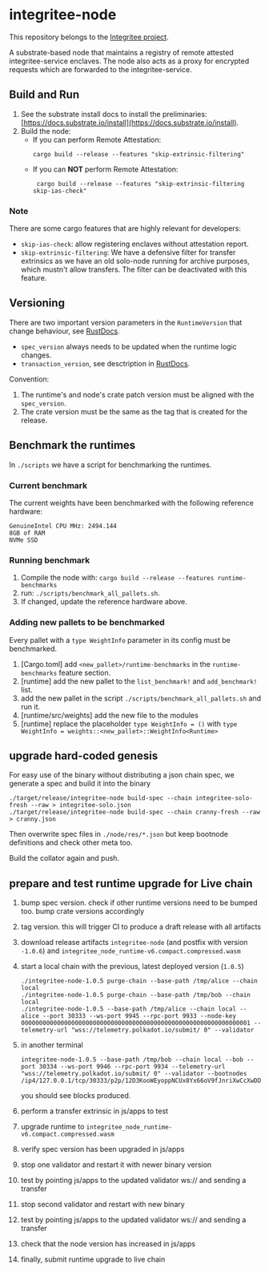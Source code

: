 # integritee-node

This repository belongs to the [Integritee project](https://integritee.network).

A substrate-based node that maintains a registry of remote attested integritee-service enclaves. The node also acts as a proxy for encrypted requests which are forwarded to the integritee-service.

## Build and Run
1. See the substrate install docs to install the preliminaries: [https://docs.substrate.io/install](https://docs.substrate.io/install).
2. Build the node:
    - If you can perform Remote Attestation:
        ```
        cargo build --release --features "skip-extrinsic-filtering" 
        ```
    - If you can **NOT** perform Remote Attestation:
	   ```
        cargo build --release --features "skip-extrinsic-filtering skip-ias-check"
        ```

### Note
There are some cargo features that are highly relevant for developers:

* `skip-ias-check`: allow registering enclaves without attestation report.
* `skip-extrinsic-filtering`: We have a defensive filter for transfer extrinsics as we have an old solo-node running for archive purposes, which mustn't allow transfers. The filter can be deactivated with this feature.

## Versioning
There are two important version parameters in the `RuntimeVersion` that change behaviour, see [RustDocs](https://paritytech.github.io/substrate/master/sp_version/struct.RuntimeVersion.html).
* `spec_version` always needs to be updated when the runtime logic changes.
* `transaction_version`, see desctription in [RustDocs](https://paritytech.github.io/substrate/master/sp_version/struct.RuntimeVersion.html).

Convention:
1. The runtime's and node's crate patch version must be aligned with the `spec_version`.
2. The crate version must be the same as the tag that is created for the release.


## Benchmark the runtimes
In `./scripts` we have a script for benchmarking the runtimes.

### Current benchmark
The current weights have been benchmarked with the following reference hardware:

    GenuineIntel CPU MHz: 2494.144
    8GB of RAM
    NVMe SSD

### Running benchmark
1. Compile the node with: `cargo build --release --features runtime-benchmarks`
2. run: `./scripts/benchmark_all_pallets.sh`.
3. If changed, update the reference hardware above.

### Adding new pallets to be benchmarked
Every pallet with a `type WeightInfo` parameter in its config must be benchmarked.

1. [Cargo.toml] add `<new_pallet>/runtime-benchmarks` in the `runtime-benchmarks` feature section.
2. [runtime] add the new pallet to the `list_benchmark!` and `add_benchmark!` list.
3. add the new pallet in the script `./scripts/benchmark_all_pallets.sh` and run it.
4. [runtime/src/weights] add the new file to the modules
5. [runtime] replace the placeholder `type WeightInfo = ()` with `type WeightInfo = weights::<new_pallet>::WeightInfo<Runtime>`

## upgrade hard-coded genesis

For easy use of the binary without distributing a json chain spec, we generate a spec and build it into the binary
```
./target/release/integritee-node build-spec --chain integritee-solo-fresh --raw > integritee-solo.json
./target/release/integritee-node build-spec --chain cranny-fresh --raw > cranny.json
```
Then overwrite spec files in `./node/res/*.json` but keep bootnode definitions and check other meta too.

Build the collator again and push.

## prepare and test runtime upgrade for Live chain

1. bump spec version. check if other runtime versions need to be bumped too. bump crate versions accordingly
2. tag version. this will trigger CI to produce a draft release with all artifacts
3. download release artifacts `integritee-node` (and postfix with version `-1.0.6`) and `integritee_node_runtime-v6.compact.compressed.wasm`
4. start a local chain with the previous, latest deployed version (`1.0.5`)
    ```
    ./integritee-node-1.0.5 purge-chain --base-path /tmp/alice --chain local
    ./integritee-node-1.0.5 purge-chain --base-path /tmp/bob --chain local
    ./integritee-node-1.0.5 --base-path /tmp/alice --chain local --alice --port 30333 --ws-port 9945 --rpc-port 9933 --node-key 0000000000000000000000000000000000000000000000000000000000000001 --telemetry-url "wss://telemetry.polkadot.io/submit/ 0" --validator
    ```

5. in another terminal
    ```
    integritee-node-1.0.5 --base-path /tmp/bob --chain local --bob --port 30334 --ws-port 9946 --rpc-port 9934 --telemetry-url "wss://telemetry.polkadot.io/submit/ 0" --validator --bootnodes /ip4/127.0.0.1/tcp/30333/p2p/12D3KooWEyoppNCUx8Yx66oV9fJnriXwCcXwDDUA2kj6vnc6iDEp
    ```
    you should see blocks produced. 
6. perform a transfer extrinsic in js/apps to test 
7. upgrade runtime to `integritee_node_runtime-v6.compact.compressed.wasm`
8. verify spec version has been upgraded in js/apps
9. stop one validator and restart it with newer binary version
10. test by pointing js/apps to the updated validator ws:// and sending a transfer
11. stop second validator and restart with new binary
12. test by pointing js/apps to the updated validator ws:// and sending a transfer
13. check that the node version has increased in js/apps
14. finally, submit runtime upgrade to live chain
